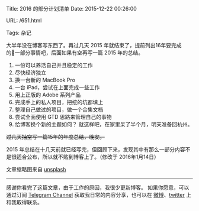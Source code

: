 Title: 2016 的部分计划清单
Date: 2015-12-22 00:26:00

URL: /651.html

Tags: 杂记

大半年没在博客写东西了。再过几天 2015 年就结束了，提前列出16年要完成的一部分事情吧，后面如果有空再写一篇 2015 年的总结。

1.  一份可以养活自己并且稳定的工作
2.  尽快经济独立
3.  换一台新的 MacBook Pro
4.  一台 iPad，尝试在上面完成一些工作
5.  用上正版的 Adobe 系列产品
6.  完成手上的私人项目，把挖的坑都填上
7.  整理自己做过的项目，做一个合集文档
8.  尝试全面使用 GTD 思路来管理自己的事物
9.  给博客换个新的主题如何？
就这样吧，在家里呆了半个月，明天准备回杭州。

<del>过几天抽空写一篇15年的年度总结，晚安。</del>

2015 年总结在十几天前就已经写完，但回顾下来，发现其中有那么一部分内容不是很适合公布，所以就不贴到博客上了。（修改于 2016年1月14日）

文章缩略图来自 [unsplash](https://unsplash.com/photos/mU_aX6JBYmg)

---
感谢你看完了这篇文章，由于工作的原因，我很少更新博客。
如果你愿意，可以通过订阅 [Telegram Channel](https://t.me/ericectalk) 获取我日常的内容分享，也可以在 [微博](https://weibo.com/719951113)、[twitter](https://twitter.com/ericecchou) 上和我取得联系。
